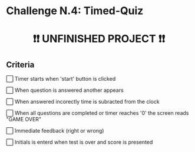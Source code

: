 # Challenge N.4: Timed-Quiz
<h1> <center>❗❗ UNFINISHED PROJECT ❗❗ </center> </h1> 

<h2> Criteria </h3> 
<p> ⬜ Timer starts when 'start' button is clicked </p>
<p> ⬜ When question is answered another appears </p>
<p> ⬜ When answered incorectly time is subracted from the clock </p>
<p> ⬜ When all questions are completed or timer reaches '0' the screen reads "GAME OVER" </p>
<p> ⬜ Immediate feedback (right or wrong) </p>
<p> ⬜ Initials is enterd when test is over and score is presented </p>

